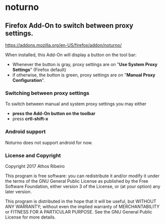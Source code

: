 noturno
=======

Firefox Add-On to switch between proxy settings.
----------------------------------------

https://addons.mozilla.org/en-US/firefox/addon/noturno/

When installed, this Add-On will display a button on the tool bar:

* Whenever the button is gray, proxy settings are on "**Use System Proxy Settings**" (Firefox default)
* if otherwise, the button is green, proxy settings are on "**Manual Proxy Configuration**".

### Switching between proxy settings

To switch between manual and system proxy settings you may either

* **press the Add-On button on the toolbar**
* press **crtl-shift-x**

### Android support

Noturno does not support android for now.

### License and Copyright

Copyright 2017 Athos Ribeiro

This program is free software: you can redistribute it and/or modify
it under the terms of the GNU General Public License as published by
the Free Software Foundation, either version 3 of the License, or
(at your option) any later version.

This program is distributed in the hope that it will be useful,
but WITHOUT ANY WARRANTY; without even the implied warranty of
MERCHANTABILITY or FITNESS FOR A PARTICULAR PURPOSE.  See the
GNU General Public License for more details.

